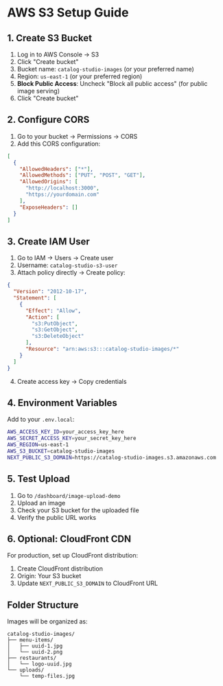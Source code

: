 # AWS S3 Setup Guide

## 1. Create S3 Bucket

1. Log in to AWS Console → S3
2. Click "Create bucket"
3. Bucket name: `catalog-studio-images` (or your preferred name)
4. Region: `us-east-1` (or your preferred region)
5. **Block Public Access**: Uncheck "Block all public access" (for public image serving)
6. Click "Create bucket"

## 2. Configure CORS

1. Go to your bucket → Permissions → CORS
2. Add this CORS configuration:

```json
[
  {
    "AllowedHeaders": ["*"],
    "AllowedMethods": ["PUT", "POST", "GET"],
    "AllowedOrigins": [
      "http://localhost:3000",
      "https://yourdomain.com"
    ],
    "ExposeHeaders": []
  }
]
```

## 3. Create IAM User

1. Go to IAM → Users → Create user
2. Username: `catalog-studio-s3-user`
3. Attach policy directly → Create policy:

```json
{
  "Version": "2012-10-17",
  "Statement": [
    {
      "Effect": "Allow",
      "Action": [
        "s3:PutObject",
        "s3:GetObject",
        "s3:DeleteObject"
      ],
      "Resource": "arn:aws:s3:::catalog-studio-images/*"
    }
  ]
}
```

4. Create access key → Copy credentials

## 4. Environment Variables

Add to your `.env.local`:

```bash
AWS_ACCESS_KEY_ID=your_access_key_here
AWS_SECRET_ACCESS_KEY=your_secret_key_here
AWS_REGION=us-east-1
AWS_S3_BUCKET=catalog-studio-images
NEXT_PUBLIC_S3_DOMAIN=https://catalog-studio-images.s3.amazonaws.com
```

## 5. Test Upload

1. Go to `/dashboard/image-upload-demo`
2. Upload an image
3. Check your S3 bucket for the uploaded file
4. Verify the public URL works

## 6. Optional: CloudFront CDN

For production, set up CloudFront distribution:
1. Create CloudFront distribution
2. Origin: Your S3 bucket
3. Update `NEXT_PUBLIC_S3_DOMAIN` to CloudFront URL

## Folder Structure

Images will be organized as:
```
catalog-studio-images/
├── menu-items/
│   ├── uuid-1.jpg
│   └── uuid-2.png
├── restaurants/
│   └── logo-uuid.jpg
└── uploads/
    └── temp-files.jpg
```
